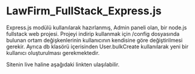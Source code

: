 # LawFirm_FullStack_Express.js

Express.js modülü kullanılarak hazırlanmış, Admin paneli olan, bir node.js fullstack web projesi. Projeyi indirip kullanmak için /config dosyasında bulunan 
ortam değişkenlerinin kullanıcının kendisine göre değiştirilmesi gerekir. Ayrıca db klasörü içerisinden User.bulkCreate kullanılarak yeni bir kullanıcı oluşturulması gerekmektedir.

Sitenin live  haline aşağıdaki linkten ulaşılabilir.

